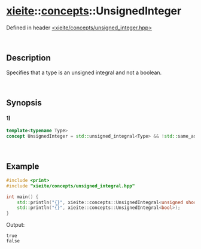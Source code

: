 # [xieite](../../xieite.md)\:\:[concepts](../../concepts.md)\:\:UnsignedInteger
Defined in header [<xieite/concepts/unsigned_integer.hpp>](../../../include/xieite/concepts/unsigned_integer.hpp)

&nbsp;

## Description
Specifies that a type is an unsigned integral and not a boolean.

&nbsp;

## Synopsis
#### 1)
```cpp
template<typename Type>
concept UnsignedInteger = std::unsigned_integral<Type> && !std::same_as<std::remove_cv_t<Type>, bool>;
```

&nbsp;

## Example
```cpp
#include <print>
#include "xieite/concepts/unsigned_integral.hpp"

int main() {
    std::println("{}", xieite::concepts::UnsignedIntegral<unsigned short int>);
    std::println("{}", xieite::concepts::UnsignedIntegral<bool>);
}
```
Output:
```
true
false
```
